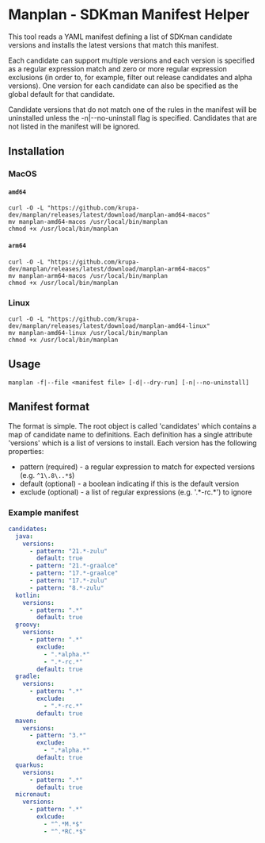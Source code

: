 # Manplan - SDKman Manifest Helper

This tool reads a YAML manifest defining a list of SDKman candidate
versions and installs the latest versions that match this manifest.

Each candidate can support multiple versions and each version is
specified as a regular expression match and zero or more regular
expression exclusions (in order to, for example, filter out release
candidates and alpha versions). One version for each candidate can
also be specified as the global default for that candidate.

Candidate versions that do not match one of the rules in the
manifest will be uninstalled unless the -n|--no-uninstall flag is
specified. Candidates that are not listed in the manifest will be
ignored.

## Installation

### MacOS

#### `amd64`

```shell
curl -O -L "https://github.com/krupa-dev/manplan/releases/latest/download/manplan-amd64-macos"
mv manplan-amd64-macos /usr/local/bin/manplan
chmod +x /usr/local/bin/manplan
```

#### `arm64`

```shell
curl -O -L "https://github.com/krupa-dev/manplan/releases/latest/download/manplan-arm64-macos"
mv manplan-arm64-macos /usr/local/bin/manplan
chmod +x /usr/local/bin/manplan
```

### Linux

```shell
curl -O -L "https://github.com/krupa-dev/manplan/releases/latest/download/manplan-amd64-linux"
mv manplan-amd64-linux /usr/local/bin/manplan
chmod +x /usr/local/bin/manplan
```

## Usage

`manplan -f|--file <manifest file> [-d|--dry-run] [-n|--no-uninstall]`

## Manifest format

The format is simple. The root object is called 'candidates' which
contains a map of candidate name to definitions. Each definition
has a single attribute 'versions' which is a list of versions to
install. Each version has the following properties:

* pattern (required) - a regular expression to match for expected versions (e.g. `^1\.8\..*$`)
* default (optional) - a boolean indicating if this is the default version
* exclude (optional) - a list of regular expressions (e.g. '.\*-rc.\*') to ignore

### Example manifest

```yaml
candidates:
  java:
    versions:
      - pattern: "21.*-zulu"
        default: true
      - pattern: "21.*-graalce"
      - pattern: "17.*-graalce"
      - pattern: "17.*-zulu"
      - pattern: "8.*-zulu"
  kotlin:
    versions:
      - pattern: ".*"
        default: true
  groovy:
    versions:
      - pattern: ".*"
        exclude:
          - ".*alpha.*"
          - ".*-rc.*"
        default: true
  gradle:
    versions:
      - pattern: ".*"
        exclude:
          - ".*-rc.*"
        default: true
  maven:
    versions:
      - pattern: "3.*"
        exclude:
          - ".*alpha.*"
        default: true
  quarkus:
    versions:
      - pattern: ".*"
        default: true
  micronaut:
    versions:
      - pattern: ".*"
        exlcude:
          - "^.*M.*$"
          - "^.*RC.*$"
```
